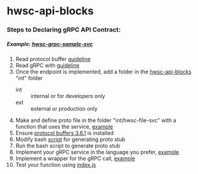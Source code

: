 # hwsc-api-blocks

### Steps to Declaring gRPC API Contract: 
##### *Example: [hwsc-grpc-sample-svc](https://github.com/faraonc/hwsc-grpc-sample-svc)*
1. Read protocol buffer [guideline](https://developers.google.com/protocol-buffers/docs/proto3)
2. Read gRPC with [guideline](https://grpc.io/blog/coreos)
3. Once the endpoint is implemented, add a folder in the [hwsc-api-blocks](https://github.com/faraonc/hwsc-api-blocks) "int" folder 
     <dl>
	    <dt>int</dt>
  		   <dd>internal or for developers only</dd>
       <dt>ext</dt>
  		   <dd>external or production only </dd>
    </dl>
4. Make and define proto file in the folder "int/hwsc-file-svc" with a function that uses the service, [example](https://github.com/faraonc/hwsc-api-blocks/blob/master/int/hwsc-grpc-sample-svc/proto/grpc-sample-svc.proto)
5. Ensure [protocol buffers 3.6.1](https://github.com/protocolbuffers/protobuf/releases) is installed 
6. Modify bash [script](https://github.com/faraonc/hwsc-api-blocks/blob/master/generate_int_proto.sh) for generating proto stub
7. Run the bash script to generate proto stub
8. Implement your gRPC service in the language you prefer, [example](https://github.com/faraonc/hwsc-grpc-sample-svc)
9. Implement a wrapper for the gRPC call, [example](https://github.com/faraonc/hwsc-api-blocks/blob/master/int/hwsc-grpc-sample-svc/hwsc-grpc-sample-svc.js) 
10. Test your function using [index.js](https://github.com/faraonc/hwsc-api-blocks/blob/master/index.js)
